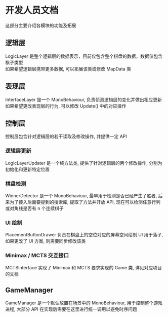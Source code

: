 ﻿# 开发人员文档

这部分主要介绍各模块的功能及拓展

## 逻辑层

LogicLayer 是整个逻辑层的数据表示，目前仅包含整个棋盘的数据，数据仅包含棋子类型\
如果希望逻辑层携带更多数据, 可以拓展该类或修改 MapData 类

## 表现层

InterfaceLayer 是一个 MonoBehaviour, 负责侦测逻辑层的变化并做出相应更新\
如果希望更改表现层的行为, 可以修改 Update() 中的对应操作

## 控制层

控制层包含针对逻辑层的若干读取及修改操作, 并提供一定 API

### 逻辑层更新

LogicLayerUpdater 是一个纯方法类, 提供了针对逻辑层的两个修改操作, 分别为初始化和更新特定位置

### 棋盘检测

WinnerDetector 是一个 MonoBehaviour, 最早用于检测是否已经产生了胜者,
后来为了接入后面要提到的搜索库, 提取了方法并开放 API, 现在可以检测任意行列或对角线是否有 n 个连续棋子

### UI 绘制

PlacementButtonDrawer 负责在棋盘上的空位对应的屏幕空间绘制 UI 用于落子, 如果更改了 UI 方案, 则需要同步修改该类

### Minimax / MCTS 交互接口

MCTSInterface 实现了 Minimax 和 MCTS 要求实现的 Game 类, 详见对应项目的文档

## GameManager

GameManager 是一个默认放置在场景中的 MonoBehaviour, 用于控制整个游戏进程,
大部分 API 在实现后需要在这里进行统一调用以避免时序问题